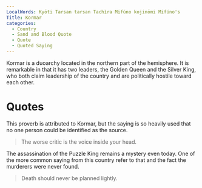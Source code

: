 ```yaml
---
LocalWords: Kyōti Tarsan tarsan Tachìra Mifúno kojinōmi Mifúno's
Title: Kormar
categories:
  - Country
  - Sand and Blood Quote
  - Quote
  - Quoted Saying
---
```


Kormar is a duoarchy located in the northern part of the hemisphere. It is remarkable in that it has two leaders, the Golden Queen and the Silver King, who both claim leadership of the country and are politically hostile toward each other.

# Quotes

This proverb is attributed to Kormar, but the saying is so heavily used that no one person could be identified as the source.

> The worse critic is the voice inside your head.

The assassination of the Puzzle King remains a mystery even today. One of the more common saying from this country refer to that and the fact the murderers were never found.

> Death should never be planned lightly.
